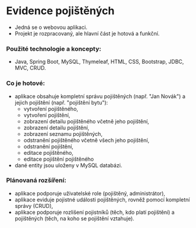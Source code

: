 # Evidence pojištěných
* Jedná se o webovou aplikaci.
* Projekt je rozpracovaný, ale hlavní část je hotová a funkční.

### Použité technologie a koncepty:
* Java, Spring Boot, MySQL, Thymeleaf, HTML, CSS, Bootstrap, JDBC, MVC, CRUD.

### Co je hotové:
* aplikace obsahuje kompletní správu pojištěných (např. "Jan Novák") a jejich pojištění (např. "pojištění bytu"):
  * vytvoření pojištěného,
  * vytvoření pojištění,
  * zobrazení detailu pojištěného včetně jeho pojištění,
  * zobrazení detailu pojištění,
  * zobrazení seznamu pojištěných,
  * odstranění pojištěného včetně všech jeho pojištění,
  * odstranění pojištění,
  * editace pojištěného,
  * editace pojištění pojištěného
* dané entity jsou uloženy v MySQL databázi.

### Plánovaná rozšíření:
* aplikace podporuje uživatelské role (pojištěný, administrátor),
* aplikace eviduje pojistné události pojištěných, rovněž pomocí kompletní správy (CRUD),
* aplikace podporuje rozlišení pojistníků (těch, kdo platí pojištění) a pojištěných (těch, na koho se pojištění vztahuje).
